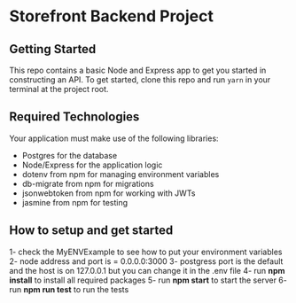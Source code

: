 # Storefront Backend Project

## Getting Started

This repo contains a basic Node and Express app to get you started in constructing an API. To get started, clone this repo and run `yarn` in your terminal at the project root.

## Required Technologies

Your application must make use of the following libraries:

- Postgres for the database
- Node/Express for the application logic
- dotenv from npm for managing environment variables
- db-migrate from npm for migrations
- jsonwebtoken from npm for working with JWTs
- jasmine from npm for testing

## How to setup and get started

1- check the MyENVExample to see how to put your environment variables
2- node address and port is = 0.0.0.0:3000
3- postgress port is the default and the host is on 127.0.0.1 but you can change it in the .env file
4- run **npm install** to install all required packages
5- run **npm start** to start the server
6- run **npm run test** to run the tests
